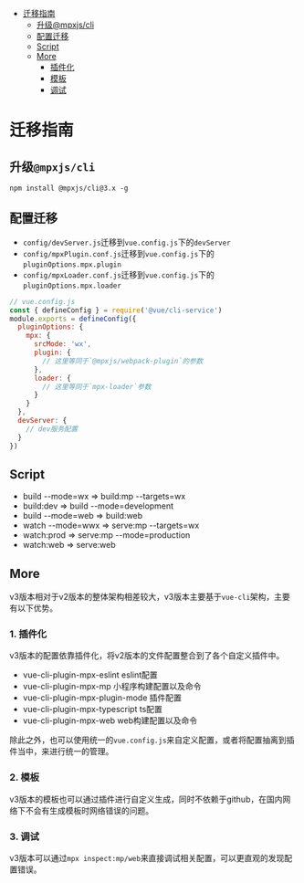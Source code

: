 <!-- TOC -->

- [迁移指南](#%E8%BF%81%E7%A7%BB%E6%8C%87%E5%8D%97)
  - [升级@mpxjs/cli](#%E5%8D%87%E7%BA%A7mpxjscli)
  - [配置迁移](#%E9%85%8D%E7%BD%AE%E8%BF%81%E7%A7%BB)
  - [Script](#script)
  - [More](#more)
    - [插件化](#%E6%8F%92%E4%BB%B6%E5%8C%96)
    - [模板](#%E6%A8%A1%E6%9D%BF)
    - [调试](#%E8%B0%83%E8%AF%95)

<!-- /TOC -->

# 迁移指南

## 升级`@mpxjs/cli`

```
npm install @mpxjs/cli@3.x -g
```

## 配置迁移

- `config/devServer.js`迁移到`vue.config.js`下的`devServer`
- `config/mpxPlugin.conf.js`迁移到`vue.config.js`下的`pluginOptions.mpx.plugin`
- `config/mpxLoader.conf.js`迁移到`vue.config.js`下的`pluginOptions.mpx.loader`

```js
// vue.config.js
const { defineConfig } = require('@vue/cli-service')
module.exports = defineConfig({
  pluginOptions: {
    mpx: {
      srcMode: 'wx',
      plugin: {
        // 这里等同于`@mpxjs/webpack-plugin`的参数
      },
      loader: {
        // 这里等同于`mpx-loader`参数
      }
    }
  },
  devServer: {
    // dev服务配置
  }
})
```

## Script

- build --mode=wx => build:mp --targets=wx
- build:dev => build --mode=development
- build --mode=web => build:web
- watch --mode=wwx => serve:mp --targets=wx
- watch:prod => serve:mp --mode=production
- watch:web => serve:web

## More

v3版本相对于v2版本的整体架构相差较大，v3版本主要基于`vue-cli`架构，主要有以下优势。

### 1. 插件化

v3版本的配置依靠插件化，将v2版本的文件配置整合到了各个自定义插件中。

- vue-cli-plugin-mpx-eslint eslint配置
- vue-cli-plugin-mpx-mp 小程序构建配置以及命令
- vue-cli-plugin-mpx-plugin-mode 插件配置
- vue-cli-plugin-mpx-typescript ts配置
- vue-cli-plugin-mpx-web web构建配置以及命令

除此之外，也可以使用统一的`vue.config.js`来自定义配置，或者将配置抽离到插件当中，来进行统一的管理。


### 2. 模板

v3版本的模板也可以通过插件进行自定义生成，同时不依赖于github，在国内网络下不会有生成模板时网络错误的问题。

### 3. 调试

v3版本可以通过`mpx inspect:mp/web`来直接调试相关配置，可以更直观的发现配置错误。

